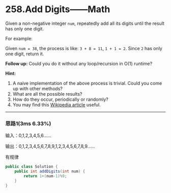 # 258.Add Digits——Math

Given a non-negative integer `num`, repeatedly add all its digits until the result has only one digit.

For example:

Given `num = 38`, the process is like: `3 + 8 = 11`, `1 + 1 = 2`. Since `2` has only one digit, return it.

**Follow up:**
Could you do it without any loop/recursion in O(1) runtime?

**Hint:**

1. A naive implementation of the above process is trivial. Could you come up with other methods?
2. What are all the possible results?
3. How do they occur, periodically or randomly?
4. You may find this [Wikipedia article](https://en.wikipedia.org/wiki/Digital_root) useful.

---

### 思路1(3ms 6.33%)

输入：0,1,2,3,4,5,6……

输出：0,1,2,3,4,5,6,7,8,9,1,2,3,4,5,6,7,8,9……

有规律

```java
public class Solution {
    public int addDigits(int num) {
        return 1+(num-1)%9;
    }
}
```

